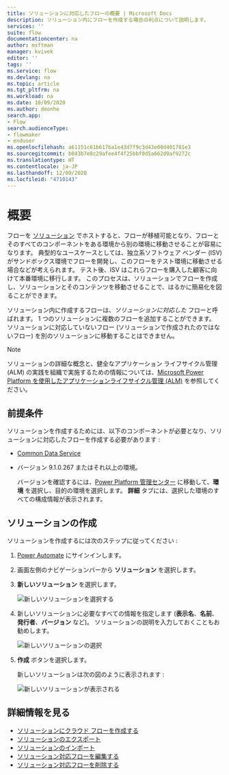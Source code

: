 ```yaml
---
title: ソリューションに対応したフローの概要 | Microsoft Docs
description: ソリューション内にフローを作成する場合の利点について説明します。
services: ''
suite: flow
documentationcenter: na
author: msftman
manager: kvivek
editor: ''
tags: ''
ms.service: flow
ms.devlang: na
ms.topic: article
ms.tgt_pltfrm: na
ms.workload: na
ms.date: 10/09/2020
ms.author: deonhe
search.app:
- Flow
search.audienceType:
- flowmaker
- enduser
ms.openlocfilehash: a61151c61b617ba1e43d7f9c3d43e08d401781e3
ms.sourcegitcommit: b043b7e8c29afee4f4f25bbf0d5a662d9af9272c
ms.translationtype: HT
ms.contentlocale: ja-JP
ms.lasthandoff: 12/09/2020
ms.locfileid: "4710143"
---
```

# <a name="overview"></a>概要


フローを [ソリューション](/power-platform/alm/solution-concepts-alm) でホストすると、フローが移植可能となり、フローとそのすべてのコンポーネントをある環境から別の環境に移動させることが容易になります。 典型的なユースケースとしては、独立系ソフトウェア ベンダー (ISV) がサンドボックス環境でフローを開発し、このフローをテスト環境に移動させる場合などが考えられます。 テスト後、ISV はこれらフローを購入した顧客に向けて本番環境に移行します。 このプロセスは、ソリューションでフローを作成し、ソリューションとそのコンテンツを移動させることで、はるかに簡易化を図ることができます。

ソリューション内に作成するフローは、*ソリューションに対応した* フローと呼ばれます。 1 つのソリューションに複数のフローを追加することができます。 ソリューションに対応していないフロー (ソリューションで作成されたのではないフロー) を別のソリューションに移動することはできません。

> [!NOTE]
> ソリューションの詳細な概念と、健全なアプリケーション ライフサイクル管理 (ALM) の実践を組織で実施するための情報については、[Microsoft Power Platform を使用したアプリケーションライフサイクル管理 (ALM)](/power-platform/alm/) を参照してください。

## <a name="prerequisites"></a>前提条件

ソリューションを作成するためには、以下のコンポーネントが必要となり、ソリューションに対応したフローを作成する必要があります :

- [Common Data Service](https://docs.microsoft.com/powerapps/maker/common-data-service/data-platform-intro)
- バージョン 9.1.0.267 またはそれ以上の環境。

  バージョンを確認するには、[Power Platform 管理センター](https://admin.powerplatform.microsoft.com/) に移動して、**環境** を選択し、目的の環境を選択します。 **詳細** タブには、選択した環境のすべての構成情報が表示されます。

## <a name="create-a-solution"></a>ソリューションの作成

ソリューションを作成するには次のステップに従ってください :

1. [Power Automate](https://flow.microsoft.com) にサインインします。
1. 画面左側のナビゲーションバーから **ソリューション** を選択します。
1. **新しいソリューション** を選択します。

   ![新しいソリューションを選択する](./media/overview-solution-flows/select-new-solution.png "新しいソリューションを選択する画面")

1. 新しいソリューションに必要なすべての情報を指定します (**表示名**、**名前**、**発行者**、**バージョン** など)。 ソリューションの説明を入力しておくこともお勧めします。

   ![新しいソリューションの選択](./media/overview-solution-flows/new-solution.png "新しいソリューション プロパティ画面")

1. **作成** ボタンを選択します。

  
   新しいソリューションは次の図のように表示されます :


   ![新しいソリューションが表示される](./media/overview-solution-flows/new-solution-created.png "*ソリューション* 画面に表示される新しいソリューション")


  
## <a name="learn-more"></a>詳細情報を見る

- [ソリューションにクラウド フローを作成する](./create-flow-solution.md)
- [ソリューションのエクスポート](./export-flow-solution.md)
- [ソリューションのインポート](./import-flow-solution.md)
- [ソリューション対応フローを編集する](./edit-solution-aware-flow.md)
- [ソリューション対応フローを削除する](./remove-solution-aware-flow.md)
